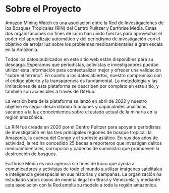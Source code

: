 # Sobre el Proyecto

Amazon Mining Watch es una asociación entre la Red de Investigaciones de los Bosques Tropicales (RIN) del Centro Pulitzer y Earthrise Media. Estas dos organizaciones sin fines de lucro han unido fuerzas para aprovechar el poder del aprendizaje automático y del periodismo de investigación con el objetivo de arrojar luz sobre los problemas medioambientales a gran escala en la Amazonía.

Todos los datos publicados en este sitio web están disponibles para su descarga. Esperamos que periodistas, activistas e investigadores puedan utilizar esta información para contextualizar mejor y ofrecer una validación "sobre el terreno". En cuanto a los datos abiertos, nuestro compromiso con el código abierto y la transparencia es fundamental. La metodología y las limitaciones de esta plataforma se describen por completo en este sitio, y también son accesibles a través de GitHub.

La versión beta de la plataforma se lanzó en abril de 2022 y nuestro objetivo es seguir desarrollando funciones y capacidades analíticas, sacando a la luz conocimientos sobre el estado actual de la minería en la región amazónica.

La RIN fue creada en 2020 por el Centro Pulitzer para apoyar a periodistas de investigación en las tres principales regiones de bosque tropical: la Amazonía, la cuenca del Congo y el sudeste asiático. En sus dos años de actividad, la red ha concedido 25 becas a reporteros que investigan delitos medioambientales, corrupción y cadenas de suministro que promueven la destrucción de bosques.

Earthrise Media es una agencia sin fines de lucro que ayuda a comunicadores y activistas de todo el mundo a utilizar imágenes satelitales e inteligencia geoespacial en sus historias y campañas. La organización ha estudiado varios casos de minería ilegal en Brasil y Venezuela, y mediante esta asociación con la Red amplía su modelo a toda la región amazónica.